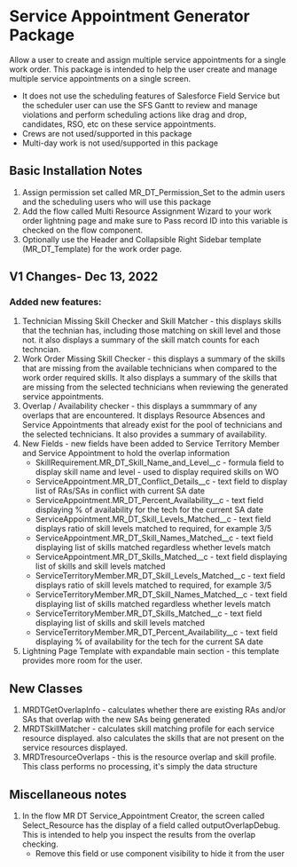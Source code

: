# Service Appointment Generator Package
Allow a user to create and assign multiple service appointments for a single work order. This package is intended to help the user create and manage multiple service appointments on a single screen. 
   - It does not use the scheduling features of Salesforce Field Service but the scheduler user can use the SFS Gantt to review and manage violations and perform scheduling actions like drag and drop, candidates, RSO, etc on these service appointments.
   - Crews are not used/supported in this package
   - Multi-day work is not used/supported in this package

## Basic Installation Notes
1. Assign permission set called MR_DT_Permission_Set to the admin users and the scheduling users who will use this package
2. Add the flow called Multi Resource Assignment Wizard to your work order lightning page and make sure to Pass record ID  into this variable is checked on the flow component.
3. Optionally use the Header and Collapsible Right Sidebar template (MR_DT_Template) for the work order page.

## V1 Changes- Dec 13, 2022
### Added new features:
1.  Technician Missing Skill Checker and Skill Matcher - this displays skills that the technian has, including those matching on skill level and those not. it also displays a summary of the skill match counts for each techncian.
2.  Work Order Missing Skill Checker - this displays a summary of the skills that are missing from the available technicians when compared to the work order required skills. It also displays a summary of the skills that are missing from the selected technicians when reviewing the generated service appointments.
3. Overlap / Availability checker - this displays a summmary of any overlaps that are encountered. It displays Resource Absences and Service Appointments that already exist for the pool of technicians and the selected technicians. It also provides a summary of availability.
4. New Fields - new fields have been added to Service Territory Member and Service Appointment to hold the overlap information
   - SkillRequirement.MR_DT_Skill_Name_and_Level__c - formula field to display skill name and level - used to display required skills on WO
   - ServiceAppointment.MR_DT_Conflict_Details__c - text field to display list of RAs/SAs in conflict with current SA date
   - ServiceAppointment.MR_DT_Percent_Availability__c - text field displaying % of availability for the tech for the current SA date
   - ServiceAppointment.MR_DT_Skill_Levels_Matched__c - text field displays ratio of skill levels matched to required, for example 3/5
   - ServiceAppointment.MR_DT_Skill_Names_Matched__c - text field displaying list of skills matched regardless whether levels match
   - ServiceAppointment.MR_DT_Skills_Matched__c - text field displaying list of skills and skill levels matched
   - ServiceTerritoryMember.MR_DT_Skill_Levels_Matched__c - text field displays ratio of skill levels matched to required, for example 3/5
   - ServiceTerritoryMember.MR_DT_Skill_Names_Matched__c - text field displaying list of skills matched regardless whether levels match
   - ServiceTerritoryMember.MR_DT_Skills_Matched__c - text field displaying list of skills and skill levels matched
   - ServiceTerritoryMember.MR_DT_Percent_Availability__c - text field displaying % of availability for the tech for the current SA date
5. Lightning Page Template with expandable main section - this template provides more room for the user.

## New Classes
1.  MRDTGetOverlapInfo - calculates whether there are existing RAs and/or SAs that overlap with the new SAs being generated
2.  MRDTSkillMatcher - calculates skill matching profile for each service resource displayed. also calculates the skills that are not present on the service resources displayed.
3.  MRDTresourceOverlaps - this is the resource overlap and skill profile. This class performs no processing, it's simply the data structure

## Miscellaneous notes
1. In the flow MR DT Service_Appointment Creator, the screen called Select_Resource has the display of a field called outputOverlapDebug. This is intended to help you inspect the results from the overlap checking.
    - Remove this field or use component visibility to hide it from the user